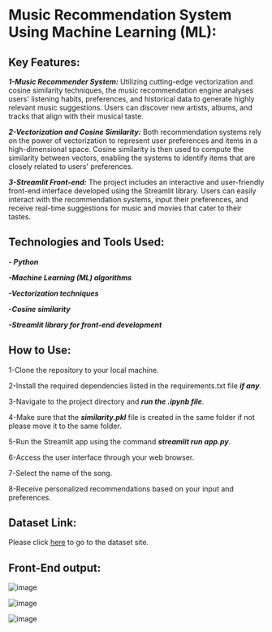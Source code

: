  # Music Recommendation System Using Machine Learning (ML):

## Key Features:
***1-Music Recommender System:*** Utilizing cutting-edge vectorization and cosine similarity techniques, the music recommendation engine analyses users' listening habits, preferences, and historical data to generate highly relevant music suggestions. Users can discover new artists, albums, and tracks that align with their musical taste.

***2-Vectorization and Cosine Similarity:*** Both recommendation systems rely on the power of vectorization to represent user preferences and items in a high-dimensional space. Cosine similarity is then used to compute the similarity between vectors, enabling the systems to identify items that are closely related to users' preferences.

***3-Streamlit Front-end:*** The project includes an interactive and user-friendly front-end interface developed using the Streamlit library. Users can easily interact with the recommendation systems, input their preferences, and receive real-time suggestions for music and movies that cater to their tastes.

## Technologies and Tools Used:
***- Python***

***-Machine Learning (ML) algorithms***

***-Vectorization techniques***

***-Cosine similarity***

***-Streamlit library for front-end development***

## How to Use:
 1-Clone the repository to your local machine.

2-Install the required dependencies listed in the requirements.txt file ***if any***.

3-Navigate to the project directory and ***run the .ipynb file***.

4-Make sure that the ***similarity.pkl*** file is created in the same folder if not please move it to the same folder.

5-Run the Streamlit app using the command ***streamlit run app.py***.

6-Access the user interface through your web browser.

7-Select the name of the song.

8-Receive personalized recommendations based on your input and preferences.

## Dataset Link:
Please click [here](https://www.kaggle.com/datasets/noorsaeed/songs-recommendation-dataset) to go to the dataset site.

## Front-End output:
![image](https://github.com/pratham-thakur/Multi-modal-Recommender-System-using-ML-Music-and-Movie-Recommendations/assets/118924205/a7f55e78-3890-4c97-aac7-c7eb101f93d3)

![image](https://github.com/pratham-thakur/Multi-modal-Recommender-System-using-ML-Music-and-Movie-Recommendations/assets/118924205/f6c4a261-69b7-4f38-97d1-284d35d434c3)

![image](https://github.com/pratham-thakur/Multi-modal-Recommender-System-using-ML-Music-and-Movie-Recommendations/assets/118924205/ae3122a7-9fb6-49ee-8382-b354372dc469)

